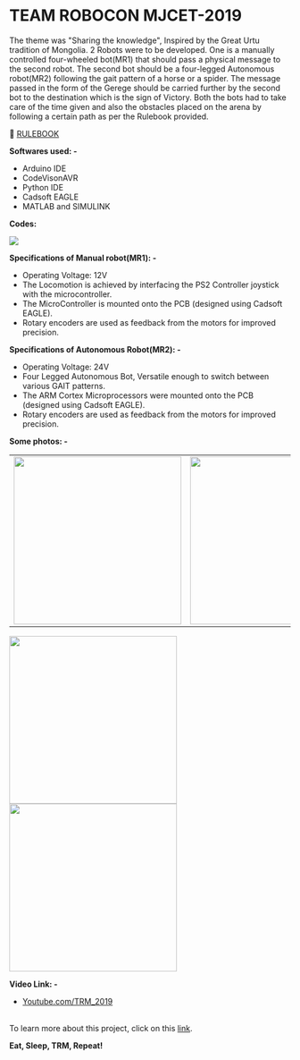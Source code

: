 # TEAM ROBOCON MJCET-2019



The theme was "Sharing the knowledge", Inspired by the Great Urtu tradition of Mongolia. 2 Robots were to be developed. One is a manually controlled four-wheeled bot(MR1) that should pass a physical message to the second robot. The second bot should be a four-legged Autonomous robot(MR2) following the gait pattern of a horse or a spider. The message passed in the form of the Gerege should be carried further by the second bot to the destination which is the sign of Victory. Both the bots had to take care of the time given and also the obstacles placed on the arena by following a certain path as per the Rulebook provided.

 📕  [RULEBOOK](http://aburobocon2019.mnb.mn/uploads/file/Robocon_2019_Mongolia_RULE.pdf)



**Softwares used: -**
 * Arduino IDE 
 * CodeVisonAVR 
 * Python IDE
 * Cadsoft EAGLE
 * MATLAB and SIMULINK

**Codes:**

<a href="https://github.com/TEAMROBOCON-MJCET/TRM/tree/main/2019
"><img src="https://img.shields.io/badge/GitHub-100000?style=for-the-badge&logo=github&logoColor=white" /></a>

**Specifications of Manual robot(MR1): -**
* Operating Voltage: 12V
* The Locomotion is achieved by interfacing the PS2 Controller joystick with the microcontroller.
* The MicroController is mounted onto the PCB (designed using Cadsoft EAGLE).
* Rotary encoders are used as feedback from the motors for improved precision.


**Specifications of Autonomous Robot(MR2): -**
* Operating Voltage: 24V
* Four Legged Autonomous Bot, Versatile enough to switch between various GAIT patterns.
* The ARM Cortex Microprocessors were mounted onto the PCB (designed using Cadsoft EAGLE).
* Rotary encoders are used as feedback from the motors for improved precision.

**Some photos: -** <br>


<table>
  <tr>
    <td><img src="https://i.ibb.co/sJScZCh/IMG-20190206-220243.jpg" width="300" > </td>
    <td><img src="https://i.ibb.co/8NxpNBc/IMG-20190113-221416.jpg" width="300"></td>
    </tr>
</table>

<img src="https://i.ibb.co/MRq283Z/20190120-201105.jpg" width="300">  <img src="https://i.ibb.co/RbCNK64/20190112-005635.jpg" width="300">  







**Video Link: -**

 * [Youtube.com/TRM_2019](https://www.youtube.com/watch?v=6dfaND6Z6hM&t)

<br> To learn more about this project, click on this [link](https://sahq-azhar.github.io/robo2019.html).


**Eat, Sleep, TRM, Repeat!**
